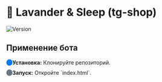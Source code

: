 # 🧵 Lavander & Sleep (tg-shop)

![Version](https://img.shields.io/badge/version-1.0-violet) 

## Применение бота
<ol style="list-style-type: none; padding-left: 0;">
  <li style="margin-bottom: 10px;">
    <span style="background: #007bff; color: white; border-radius: 50%; padding: 0 8px;"></span>
    <strong>Установка:</strong> Клонируйте репозиторий.
  </li>
  <li style="margin-bottom: 10px;">
    <span style="background: #6c757d; color: white; border-radius: 50%; padding: 0 8px;"></span>
    <strong>Запуск:</strong> Откройте `index.html`.
  </li>
</ol>
